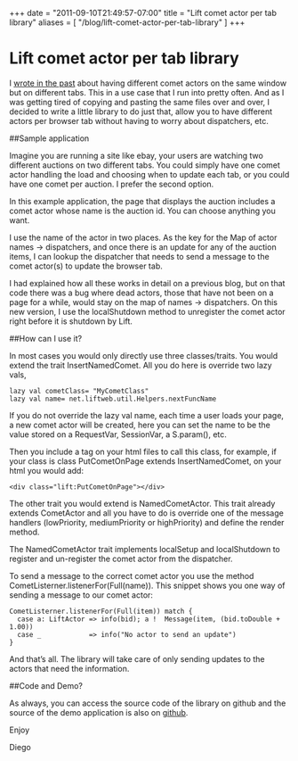 +++
date = "2011-09-10T21:49:57-07:00"
title = "Lift comet actor per tab library"
aliases = [
	"/blog/lift-comet-actor-per-tab-library"
]
+++

[title=]: /
[category: Lift]: /
[date: 2011/09/10]: /
[tags: {actor, comet, jvm, lift, liftweb, scala}]: /


# Lift comet actor per tab library

I [wrote in the past](/blog/lift-comet-and-a-rest-api) about having different comet actors on the same window but on different tabs. This in a use case that I run into pretty often. And as I was getting tired of copying and pasting the same files over and over, I decided to write a little library to do just that, allow you to have different actors per browser tab without having to worry about dispatchers, etc.

##Sample application

Imagine you are running a site like ebay, your users are watching two different auctions on two different tabs. You could simply have one comet actor handling the load and choosing when to update each tab, or you could have one comet per auction. I prefer the second option.

In this example application, the page that displays the auction includes a comet actor whose name is the auction id. You can choose anything you want.

I use the name of the actor in two places. As the key for the Map of actor names -> dispatchers, and once there is an update for any of the auction items, I can lookup the dispatcher that needs to send a message to the comet actor(s) to update the browser tab.

I had explained how all these works in detail on a previous blog, but on that code there was a bug where dead actors, those that have not been on a page for a while, would stay on the map of names -> dispatchers. On this new version, I use the localShutdown method to unregister the comet actor right before it is shutdown by Lift.

##How can I use it?

In most cases you would only directly use three classes/traits. You would extend the trait InsertNamedComet. All you do here is override two lazy vals,

```
lazy val cometClass= "MyCometClass"
lazy val name= net.liftweb.util.Helpers.nextFuncName
```

If you do not override the lazy val name, each time a user loads your page, a new comet actor will be created, here you can set the name to be the value stored on a RequestVar, SessionVar, a S.param(), etc.

Then you include a tag on your html files to call this class, for example, if your class is class PutCometOnPage extends InsertNamedComet, on your html you would add:

```
<div class="lift:PutCometOnPage"></div>
```

The other trait you would extend is NamedCometActor. This trait already extends CometActor and all you have to do is override one of the message handlers (lowPriority, mediumPriority or highPriority) and define the render method.

The NamedCometActor trait implements localSetup and localShutdown to register and un-register the comet actor from the dispatcher.

To send a message to the correct comet actor you use the method CometListerner.listenerFor(Full(name)). This snippet shows you one way of sending a message to our comet actor:

```
CometListerner.listenerFor(Full(item)) match {
  case a: LiftActor => info(bid); a !  Message(item, (bid.toDouble + 1.00))
  case _            => info("No actor to send an update")
}
```

And that’s all. The library will take care of only sending updates to the actors that need the information.

##Code and Demo?

As always, you can access the source code of the library on github and the source of the demo application is also on [github](https://github.com/fmpwizard/lift_auction).

Enjoy

  Diego
